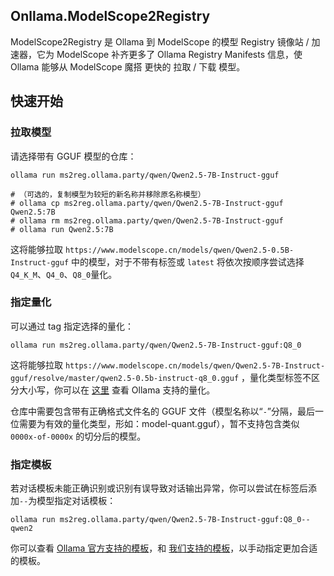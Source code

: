 ## Onllama.ModelScope2Registry 
ModelScope2Registry 是 Ollama 到 ModelScope 的模型 Registry 镜像站 / 加速器，它为 ModelScope 补齐更多了 Ollama Registry Manifests 信息，使 Ollama 能够从 ModelScope 魔搭 更快的 拉取 / 下载 模型。 
## 快速开始
### 拉取模型
请选择带有 GGUF 模型的仓库：
```
ollama run ms2reg.ollama.party/qwen/Qwen2.5-7B-Instruct-gguf

# （可选的，复制模型为较短的新名称并移除原名称模型）
# ollama cp ms2reg.ollama.party/qwen/Qwen2.5-7B-Instruct-gguf Qwen2.5:7B
# ollama rm ms2reg.ollama.party/qwen/Qwen2.5-7B-Instruct-gguf
# ollama run Qwen2.5:7B
```
这将能够拉取 `https://www.modelscope.cn/models/qwen/Qwen2.5-0.5B-Instruct-gguf` 中的模型，对于不带有标签或 `latest` 将依次按顺序尝试选择`Q4_K_M`、`Q4_0`、`Q8_0`量化。
### 指定量化
可以通过 tag 指定选择的量化：
```
ollama run ms2reg.ollama.party/qwen/Qwen2.5-7B-Instruct-gguf:Q8_0
```
这将能够拉取 `https://www.modelscope.cn/models/qwen/Qwen2.5-7B-Instruct-gguf/resolve/master/qwen2.5-0.5b-instruct-q8_0.gguf` ，量化类型标签不区分大小写，你可以在 [这里](https://github.com/ollama/ollama/blob/main/docs/import.md#supported-quantizations) 查看 Ollama 支持的量化。

仓库中需要包含带有正确格式文件名的 GGUF 文件（模型名称以“`-`”分隔，最后一位需要为有效的量化类型，形如：model-quant.gguf），暂不支持包含类似 `0000x-of-0000x` 的切分后的模型。
### 指定模板
若对话模板未能正确识别或识别有误导致对话输出异常，你可以尝试在标签后添加`--`为模型指定对话模板：
```
ollama run ms2reg.ollama.party/qwen/Qwen2.5-7B-Instruct-gguf:Q8_0--qwen2
```
你可以查看 [Ollama 官方支持的模板](https://github.com/ollama/ollama/tree/main/template)，和 [我们支持的模板](https://github.com/onllama/templates)，以手动指定更加合适的模板。
